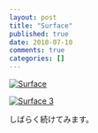 ```yaml
---
layout: post
title: "Surface"
published: true
date: 2010-07-10
comments: true
categories: []
---
```


[![Surface](https://farm5.static.flickr.com/4079/4764366632_14665c42ff.jpg "=500x250")](/works/surface/)

[![Surface 3](https://farm5.static.flickr.com/4139/4779669194_19ce3b4159.jpg "=500x250")](/works/surface_3/)

しばらく続けてみます。
